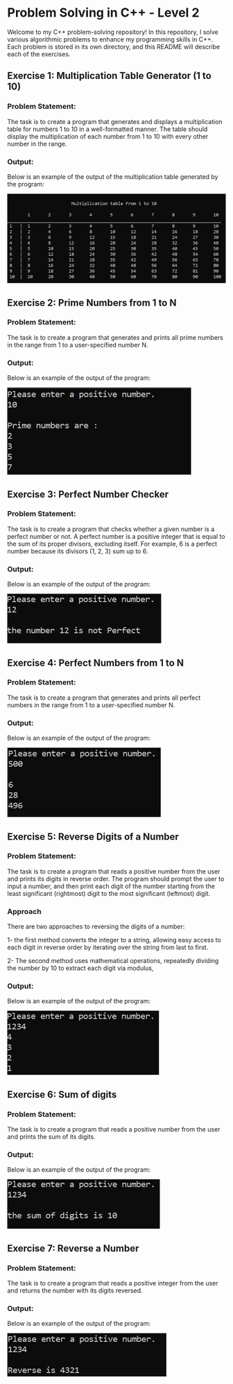 # Problem Solving in C++ - Level 2

Welcome to my C++ problem-solving repository! In this repository, I solve various algorithmic problems to enhance my programming skills in C++. Each problem is stored in its own directory, and this README will describe each of the exercises.

## Exercise 1: Multiplication Table Generator (1 to 10)

### Problem Statement:

The task is to create a program that generates and displays a multiplication table for numbers 1 to 10 in a well-formatted manner. The table should display the multiplication of each number from 1 to 10 with every other number in the range.

### Output:

Below is an example of the output of the multiplication table generated by the program:

![Multiplication Table Output](images/Exo1-output.png)

## Exercise 2: Prime Numbers from 1 to N

### Problem Statement:

The task is to create a program that generates and prints all prime numbers in the range from 1 to a user-specified number N.

### Output:

Below is an example of the output of the program:

![Output Example](images/Exo2-output.png)

## Exercise 3: Perfect Number Checker

### Problem Statement:

The task is to create a program that checks whether a given number is a perfect number or not. A perfect number is a positive integer that is equal to the sum of its proper divisors, excluding itself. For example, 6 is a perfect number because its divisors (1, 2, 3) sum up to 6.

### Output:

Below is an example of the output of the program:

![Output Example](images/Exo3-output.png)

## Exercise 4: Perfect Numbers from 1 to N

### Problem Statement:

The task is to create a program that generates and prints all perfect numbers in the range from 1 to a user-specified number N.

### Output:

Below is an example of the output of the program:

![Output Example](images/Exo4-output.png)

## Exercise 5: Reverse Digits of a Number

### Problem Statement:

The task is to create a program that reads a positive number from the user and prints its digits in reverse order. The program should prompt the user to input a number, and then print each digit of the number starting from the least significant (rightmost) digit to the most significant (leftmost) digit.

### Approach

There are two approaches to reversing the digits of a number:

1- the first method converts the integer to a string, allowing easy access to each digit in reverse order by iterating over the string from last to first.

2- The second method uses mathematical operations, repeatedly dividing the number by 10 to extract each digit via modulus,

### Output:

Below is an example of the output of the program:

![Output Example](images/Exo5-output.png)

## Exercise 6: Sum of digits

### Problem Statement:

The task is to create a program that reads a positive number from the user and prints the sum of its digits.

### Output:

Below is an example of the output of the program:

![Output Example](images/Exo6-output.png)

## Exercise 7: Reverse a Number

### Problem Statement:

The task is to create a program that reads a positive integer from the user and returns the number with its digits reversed.

### Output:

Below is an example of the output of the program:

![Output Example](images/Exo7-output.png)
